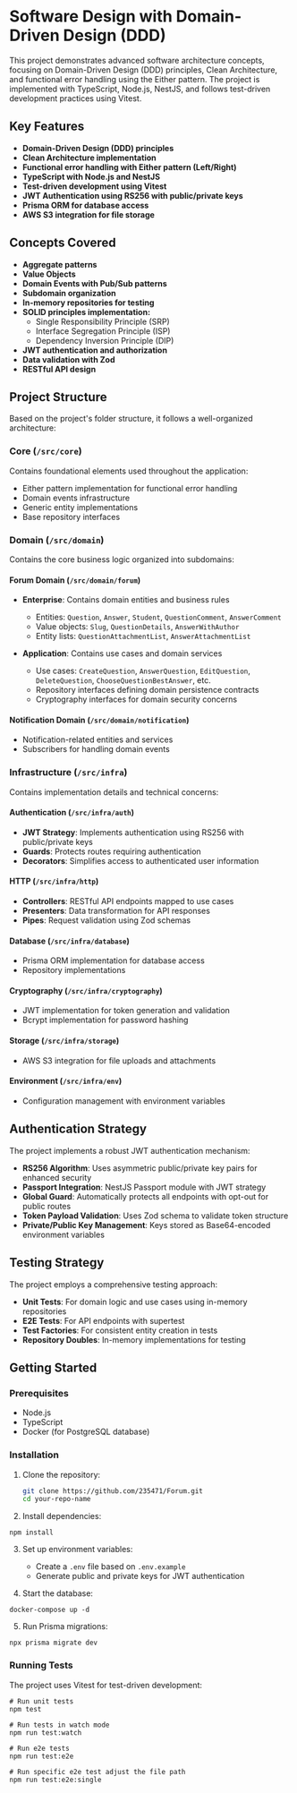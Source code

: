 # Software Design with Domain-Driven Design (DDD)

This project demonstrates advanced software architecture concepts, focusing on Domain-Driven Design (DDD) principles, Clean Architecture, and functional error handling using the Either pattern. The project is implemented with TypeScript, Node.js, NestJS, and follows test-driven development practices using Vitest.

## Key Features

- **Domain-Driven Design (DDD) principles**
- **Clean Architecture implementation**
- **Functional error handling with Either pattern (Left/Right)**
- **TypeScript with Node.js and NestJS**
- **Test-driven development using Vitest**
- **JWT Authentication using RS256 with public/private keys**
- **Prisma ORM for database access**
- **AWS S3 integration for file storage**

## Concepts Covered

- **Aggregate patterns**
- **Value Objects**
- **Domain Events with Pub/Sub patterns**
- **Subdomain organization**
- **In-memory repositories for testing**
- **SOLID principles implementation:**
  - Single Responsibility Principle (SRP)
  - Interface Segregation Principle (ISP)
  - Dependency Inversion Principle (DIP)
- **JWT authentication and authorization**
- **Data validation with Zod**
- **RESTful API design**

## Project Structure

Based on the project's folder structure, it follows a well-organized architecture:

### Core (`/src/core`)

Contains foundational elements used throughout the application:
- Either pattern implementation for functional error handling
- Domain events infrastructure
- Generic entity implementations
- Base repository interfaces

### Domain (`/src/domain`)

Contains the core business logic organized into subdomains:

#### Forum Domain (`/src/domain/forum`)
- **Enterprise**: Contains domain entities and business rules
  - Entities: `Question`, `Answer`, `Student`, `QuestionComment`, `AnswerComment`
  - Value objects: `Slug`, `QuestionDetails`, `AnswerWithAuthor`
  - Entity lists: `QuestionAttachmentList`, `AnswerAttachmentList`

- **Application**: Contains use cases and domain services
  - Use cases: `CreateQuestion`, `AnswerQuestion`, `EditQuestion`, `DeleteQuestion`, `ChooseQuestionBestAnswer`, etc.
  - Repository interfaces defining domain persistence contracts
  - Cryptography interfaces for domain security concerns

#### Notification Domain (`/src/domain/notification`)
- Notification-related entities and services
- Subscribers for handling domain events

### Infrastructure (`/src/infra`)

Contains implementation details and technical concerns:

#### Authentication (`/src/infra/auth`)
- **JWT Strategy**: Implements authentication using RS256 with public/private keys
- **Guards**: Protects routes requiring authentication
- **Decorators**: Simplifies access to authenticated user information

#### HTTP (`/src/infra/http`)
- **Controllers**: RESTful API endpoints mapped to use cases
- **Presenters**: Data transformation for API responses
- **Pipes**: Request validation using Zod schemas

#### Database (`/src/infra/database`)
- Prisma ORM implementation for database access
- Repository implementations

#### Cryptography (`/src/infra/cryptography`)
- JWT implementation for token generation and validation
- Bcrypt implementation for password hashing

#### Storage (`/src/infra/storage`)
- AWS S3 integration for file uploads and attachments

#### Environment (`/src/infra/env`)
- Configuration management with environment variables

## Authentication Strategy

The project implements a robust JWT authentication mechanism:

- **RS256 Algorithm**: Uses asymmetric public/private key pairs for enhanced security
- **Passport Integration**: NestJS Passport module with JWT strategy
- **Global Guard**: Automatically protects all endpoints with opt-out for public routes
- **Token Payload Validation**: Uses Zod schema to validate token structure
- **Private/Public Key Management**: Keys stored as Base64-encoded environment variables

## Testing Strategy

The project employs a comprehensive testing approach:

- **Unit Tests**: For domain logic and use cases using in-memory repositories
- **E2E Tests**: For API endpoints with supertest
- **Test Factories**: For consistent entity creation in tests
- **Repository Doubles**: In-memory implementations for testing

## Getting Started

### Prerequisites

- Node.js
- TypeScript
- Docker (for PostgreSQL database)

### Installation

1. Clone the repository:
   ```bash
   git clone https://github.com/235471/Forum.git
   cd your-repo-name
   ```

2. Install dependencies:
```
npm install
```

3. Set up environment variables:
   - Create a `.env` file based on `.env.example`
   - Generate public and private keys for JWT authentication

4. Start the database:
```
docker-compose up -d
```

5. Run Prisma migrations:
```
npx prisma migrate dev
```

### Running Tests

The project uses Vitest for test-driven development:

```
# Run unit tests
npm test

# Run tests in watch mode
npm run test:watch

# Run e2e tests
npm run test:e2e

# Run specific e2e test adjust the file path
npm run test:e2e:single
```